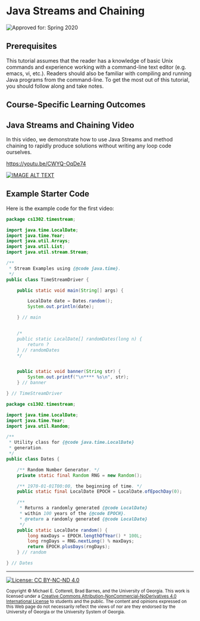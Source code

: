 # Java Streams and Chaining

![Approved for: Spring 2020](https://img.shields.io/badge/Approved%20for-Spring%202020-blue)

## Prerequisites

This tutorial assumes that the reader has a knowledge of basic Unix commands and experience 
working with a command-line text editor (e.g. emacs, vi, etc.). Readers should also be familiar
with compiling and running Java programs from the command-line. 
To get the most out of this tutorial, you should follow along and take notes.

## Course-Specific Learning Outcomes

## Java Streams and Chaining Video

In this video, we demonstrate how to use Java Streams and method chaining to
rapidly produce solutions without writing any loop code ourselves.

https://youtu.be/CWYQ-OqDe74

<a href="https://www.youtube.com/watch?v=zCeo15G3nvI">
<img src="https://img.youtube.com/vi/CWYQ-OqDe74/0.jpg?20190726" alt="IMAGE ALT TEXT">
</a>

## Example Starter Code

Here is the example code for the first video:

```java
package cs1302.timestream;

import java.time.LocalDate;
import java.time.Year;
import java.util.Arrays;
import java.util.List;
import java.util.stream.Stream;

/**
 * Stream Examples using {@code java.time}.
 */
public class TimeStreamDriver {

    public static void main(String[] args) {

        LocalDate date = Dates.random();
        System.out.println(date);

    } // main


    /*
    public static LocalDate[] randomDates(long n) {
        return ?
    } // randomDates
    */


    public static void banner(String str) {
        System.out.printf("\n**** %s\n", str);
    } // banner

} // TimeStreamDriver
```

```java
package cs1302.timestream;

import java.time.LocalDate;
import java.time.Year;
import java.util.Random;

/**
 * Utility class for {@code java.time.LocalDate}
 * generation.
 */
public class Dates {

    /** Random Number Generator. */
    private static final Random RNG = new Random();

    /** 1970-01-01T00:00, the beginning of time. */
    public static final LocalDate EPOCH = LocalDate.ofEpochDay(0);

    /**
     * Returns a randomly generated {@code LocalDate}
     * within 100 years of the {@code EPOCH}.
     * @return a randomly generated {@code LocalDate}
     */
    public static LocalDate random() {
        long maxDays = EPOCH.lengthOfYear() * 100L;
        long rngDays = RNG.nextLong() % maxDays;
        return EPOCH.plusDays(rngDays);
    } // random

} // Dates
```

<hr/>

[![License: CC BY-NC-ND 4.0](https://img.shields.io/badge/License-CC%20BY--NC--ND%204.0-lightgrey.svg)](http://creativecommons.org/licenses/by-nc-nd/4.0/)

<small>
Copyright &copy; Michael E. Cotterell, Brad Barnes, and the University of Georgia.
This work is licensed under a <a rel="license" href="http://creativecommons.org/licenses/by-nc-nd/4.0/">Creative Commons Attribution-NonCommercial-NoDerivatives 4.0 International License</a> to students and the public.
The content and opinions expressed on this Web page do not necessarily reflect the views of nor are they endorsed by the University of Georgia or the University System of Georgia.
</small>
